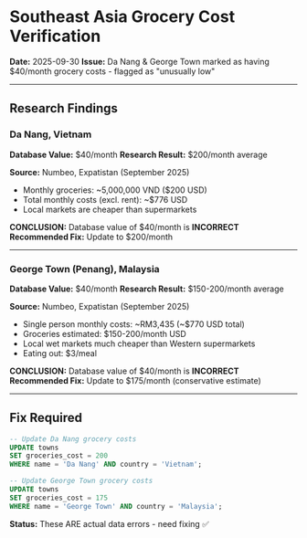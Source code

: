 # Southeast Asia Grocery Cost Verification
**Date:** 2025-09-30
**Issue:** Da Nang & George Town marked as having $40/month grocery costs - flagged as "unusually low"

---

## Research Findings

### Da Nang, Vietnam

**Database Value:** $40/month
**Research Result:** $200/month average

**Source:** Numbeo, Expatistan (September 2025)
- Monthly groceries: ~5,000,000 VND ($200 USD)
- Total monthly costs (excl. rent): ~$776 USD
- Local markets are cheaper than supermarkets

**CONCLUSION:** Database value of $40/month is **INCORRECT**
**Recommended Fix:** Update to $200/month

---

### George Town (Penang), Malaysia

**Database Value:** $40/month
**Research Result:** $150-200/month average

**Source:** Numbeo, Expatistan (September 2025)
- Single person monthly costs: ~RM3,435 (~$770 USD total)
- Groceries estimated: $150-200/month USD
- Local wet markets much cheaper than Western supermarkets
- Eating out: $3/meal

**CONCLUSION:** Database value of $40/month is **INCORRECT**
**Recommended Fix:** Update to $175/month (conservative estimate)

---

## Fix Required

```sql
-- Update Da Nang grocery costs
UPDATE towns
SET groceries_cost = 200
WHERE name = 'Da Nang' AND country = 'Vietnam';

-- Update George Town grocery costs
UPDATE towns
SET groceries_cost = 175
WHERE name = 'George Town' AND country = 'Malaysia';
```

**Status:** These ARE actual data errors - need fixing ✅
